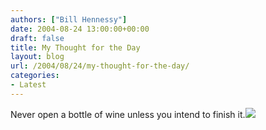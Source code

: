 ```yaml
---
authors: ["Bill Hennessy"]
date: 2004-08-24 13:00:00+00:00
draft: false
title: My Thought for the Day
layout: blog
url: /2004/08/24/my-thought-for-the-day/
categories:
- Latest
---
```


Never open a bottle of wine unless you intend to finish it.![](https://blog.billhennessy.com/aggbug.aspx?PostID=632)

